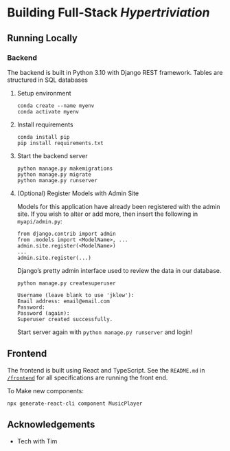 # Building Full-Stack _Hypertriviation_

## Running Locally

### Backend

The backend is built in Python 3.10 with Django REST framework. Tables are structured in SQL databases

1. Setup environment

    ```
    conda create --name myenv
    conda activate myenv
    ```

2. Install requirements

    ```
    conda install pip
    pip install requirements.txt
    ```

3. Start the backend server

    ```
    python manage.py makemigrations
    python manage.py migrate
    python manage.py runserver
    ```

4. (Optional) Register Models with Admin Site

    Models for this application have already been registered with the admin site.
    If you wish to alter or add more, then insert the following in `myapi/admin.py`:

    ```
    from django.contrib import admin
    from .models import <ModelName>, ...
    admin.site.register(<ModelName>)
    ...
    admin.site.register(...)
    ```

    Django’s pretty admin interface used to review the data in our database.
    ```
    python manage.py createsuperuser

    Username (leave blank to use 'jklew'): 
    Email address: email@email.com
    Password: 
    Password (again): 
    Superuser created successfully.
    ```
    Start server again with `python manage.py runserver` and login!

## Frontend
The frontend is built using React and TypeScript.
See the `README.md` in [`/frontend`](/frontend/README.md) for all specifications are running the front end.

To Make new components:
```
npx generate-react-cli component MusicPlayer
```

## Acknowledgements
- Tech with Tim